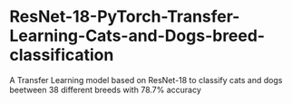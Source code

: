 # ResNet-18-PyTorch-Transfer-Learning-Cats-and-Dogs-breed-classification
A Transfer Learning model based on ResNet-18 to classify cats and dogs beetween 38 different breeds with 78.7% accuracy
